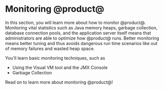 # Monitoring @product@ 

In this section, you will learn more about how to monitor @product@. Monitoring
vital statistics such as Java memory heaps, garbage collection, database
connection pools, and the application server itself means that administrators
are able to optimize how @product@ runs. Better monitoring means better tuning
and thus avoids dangerous run time scenarios like out of memory failures and
wasted heap space.

You'll learn basic monitoring techniques, such as 

- Using the Visual VM tool and the JMX Console
- Garbage Collection

Read on to learn more about monitoring @product@! 
